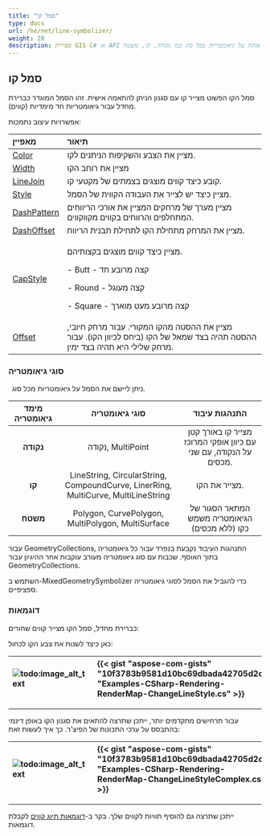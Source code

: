 ```yaml
---
title: "סמל קו"
type: docs
url: /he/net/line-symbolizer/
weight: 20
description: ספריית GIS C# או API תומכת בסמל קו פשוט עבור גיאומטריות חד מימדיות של קווים, וניתן ליישם אותה על גיאומטריות מכל סוג כמו נקודה, קו, משטח.
---
```


## **סמל קו**
סמל הקו הפשוט מצייר קו עם סגנון הניתן להתאמה אישית. זהו הסמל המוגדר כברירת מחדל עבור גיאומטריות חד מימדיות (קווים). 

אפשרויות עיצוב נתמכות:

|**מאפיין**|**תיאור**|
| :- | :- |
|[Color](https://reference.aspose.com/gis/net/aspose.gis.rendering.symbolizers/simpleline/properties/color)|מציין את הצבע והשקיפות הניתנים לקו.|
|[Width](https://reference.aspose.com/gis/net/aspose.gis.rendering.symbolizers/simpleline/properties/width)|מציין את רוחב הקו|
|[LineJoin](https://reference.aspose.com/gis/net/aspose.gis.rendering.symbolizers/simpleline/properties/linejoin)|קובע כיצד קווים מוצגים בצמתים של מקטעי קו.|
|[Style](https://reference.aspose.com/gis/net/aspose.gis.rendering.symbolizers/simpleline/properties/style)|מציין כיצד יש לצייר את העבודה הקווית של הסמל.|
|[DashPattern](https://reference.aspose.com/gis/net/aspose.gis.rendering.symbolizers/simpleline/properties/dashpattern)|מציין מערך של מרחקים המציין את אורכי הריווחים המתחלפים והרווחים בקווים מקווקווים.|
|[DashOffset](https://reference.aspose.com/gis/net/aspose.gis.rendering.symbolizers/simpleline/properties/dashoffset)|מציין את המרחק מתחילת הקו לתחילת תבנית הריווח.|
|[CapStyle](https://reference.aspose.com/gis/net/aspose.gis.rendering.symbolizers/simpleline/properties/capstyle)|<p>מציין כיצד קווים מוצגים בקצותיהם.</p><p>- Butt - קצה מרובע חד</p><p>- Round - קצה מעוגל</p><p>- Square - קצה מרובע מעט מוארך</p>|
|[Offset](https://reference.aspose.com/gis/net/aspose.gis.rendering.symbolizers/simpleline/properties/offset)|מציין את ההסטה מהקו המקורי. עבור מרחק חיובי, ההסטה תהיה בצד שמאל של הקו (ביחס לכיוון הקו). עבור מרחק שלילי היא תהיה בצד ימין.|

### **סוגי גיאומטריה**
` `ניתן ליישם את הסמל על גיאומטריות מכל סוג.

|**מימד גיאומטריה**|**סוגי גיאומטריה**|**התנהגות עיבוד**|
| :-: | :-: | :-: |
|**נקודה**|נקודה, MultiPoint|מצייר קו באורך קטן עם כיוון אופקי המרוכז על הנקודה, עם שני מכסים.|
|**קו**|LineString, CircularString, CompoundCurve, LinerRing, MultiCurve, MultiLineString|מצייר את הקו.|
|**משטח**|Polygon, CurvePolygon, MultiPolygon, MultiSurface|המתאר הסגור של הגיאומטריה משמש כקו (ללא מכסים)|

עבור GeometryCollections, התנהגות העיבוד נקבעת בנפרד עבור כל גיאומטריה בתוך האוסף. שכבות עם סוג גיאומטריה מעורב עוקבות אחר ההיגיון עבור GeometryCollections.

השתמש ב-MixedGeometrySymbolizer כדי להגביל את הסמל לסוגי גיאומטריה ספציפיים.

### **דוגמאות**
כברירת מחדל, סמל הקו מצייר קווים שחורים:



כאן כיצד לשנות את צבע הקו לכחול:




|![todo:image_alt_text](line-symbolizer_1.png)|{{< gist "aspose-com-gists" "10f3783b9581d10bc69dbada42705d2c" "Examples-CSharp-Rendering-RenderMap-ChangeLineStyle.cs" >}}|
| :- | :- |

-----

עבור תרחישים מתקדמים יותר, ייתכן שתרצה להתאים את סגנון הקו באופן דינמי בהתבסס על ערכי התכונות של הפיצ'ר. כך איך לעשות זאת:




|![todo:image_alt_text](line-symbolizer_2.png)|{{< gist "aspose-com-gists" "10f3783b9581d10bc69dbada42705d2c" "Examples-CSharp-Rendering-RenderMap-ChangeLineStyleComplex.cs" >}}|
| :- | :- |



-----

ייתכן שתרצה גם להוסיף תוויות לקווים שלך. בקר ב-[דוגמאות תיוג קווים](/gis/net/simple-labeling/#simplelabeling-lineslabelingexamples) לקבלת דוגמאות.
